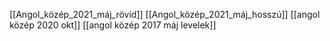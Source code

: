 [[Angol_közép_2021_máj_rövid]]
[[Angol_közép_2021_máj_hosszú]]
[[angol közép 2020 okt]]
[[angol közép 2017 máj levelek]]

